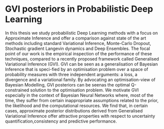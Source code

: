 # GVI posteriors in Probabilistic Deep Learning

In this thesis we study probabilistic Deep Learning methods with a focus on Approximate Inference and offer a comparison against state of the art methods including standard Variational Inference, Monte-Carlo Dropout, Stochastic gradient Langevin dynamics and Deep Ensembles. The  focal point of our work is the empirical inspection of the performance of these techniques, compared to a recently proposed framework called Generalised Variational Inference (GVI). GVI can be seen as a generalisation of Bayesian Inference that is speci-fied by an optimisation problem over a space of probability measures with three independent arguments:  a loss, a divergence and a variational family.  By advocating an optimisation-view of Bayesian Modelling, GVI posteriors can be seenas the optimal Q-constrained solution to the optimisation problem.  We motivate GVI especially in the context of Bayesian Neural Networks where,  most of the time, they suffer from certain inappropriate assumptions related to the prior, the likelihood and the computational resources.  We find that, in certain cases, approximate posterior distributions derived from Generalised Variational Inference offer attractive properties with respect to uncertainty quantification,consistency and predictive performance.
